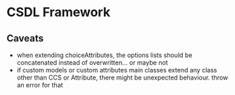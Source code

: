# CSDL Framework

## Caveats
- when extending choiceAttributes, the options lists should be concatenated 
  instead of overwritten... or maybe not
- if custom models or custom attributes main classes extend any class other than 
  CCS or Attribute, there might be unexpected behaviour. throw an error for that